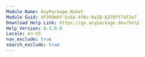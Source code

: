```yaml
---
Module Name: AnyPackage.NuGet
Module Guid: df399e6f-5c6e-4f6c-8a18-b278ff74f1e7
Download Help Link: https://go.anypackage.dev/help
Help Version: 0.1.0.0
Locale: en-US
nav_exclude: true
search_exclude: true
---
```

